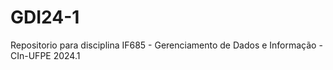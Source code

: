 # GDI24-1
Repositorio para disciplina IF685 - Gerenciamento de Dados e Informação - CIn-UFPE 2024.1
